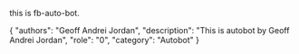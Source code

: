this is fb-auto-bot.

{
"authors": "Geoff Andrei Jordan",
"description": "This is autobot by Geoff Andrei Jordan",
"role": "0",
"category": "Autobot"
}
